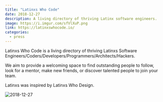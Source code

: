 ```yaml
---
title: "Latinxs Who Code"
date: 2018-12-27
description: A living directory of thriving Latinx software engineers.
image: https://i.imgur.com/sfVlXuP.png
link: https://latinxswhocode.io/
categories:
  - press
---
```


Latinxs Who Code is a living directory of thriving Latinxs Software Engineers/Coders/Developers/Programmers/Architects/Hackers.

We aim to provide a welcoming space to find outstanding people to follow, look for a mentor, make new friends, or discover talented people to join your team.

Latinxs was inspired by Latinxs Who Design.

![2018-12-27](https://i.imgur.com/CF9Kzr0.png)
